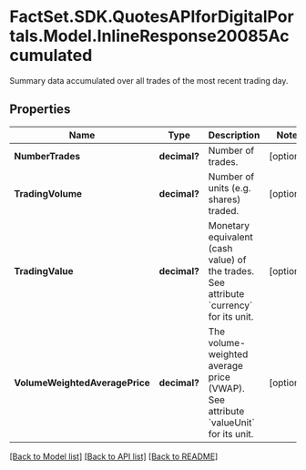 # FactSet.SDK.QuotesAPIforDigitalPortals.Model.InlineResponse20085Accumulated
Summary data accumulated over all trades of the most recent trading day.

## Properties

Name | Type | Description | Notes
------------ | ------------- | ------------- | -------------
**NumberTrades** | **decimal?** | Number of trades. | [optional] 
**TradingVolume** | **decimal?** | Number of units (e.g. shares) traded. | [optional] 
**TradingValue** | **decimal?** | Monetary equivalent (cash value) of the trades. See attribute &#x60;currency&#x60; for its unit. | [optional] 
**VolumeWeightedAveragePrice** | **decimal?** | The volume-weighted average price (VWAP). See attribute &#x60;valueUnit&#x60; for its unit. | [optional] 

[[Back to Model list]](../README.md#documentation-for-models) [[Back to API list]](../README.md#documentation-for-api-endpoints) [[Back to README]](../README.md)

